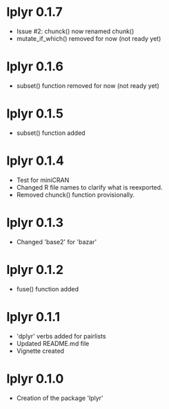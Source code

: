 # lplyr 0.1.7

* Issue #2: chunck() now renamed chunk()
* mutate_if_which() removed for now (not ready yet)


# lplyr 0.1.6

* subset() function removed for now (not ready yet)


# lplyr 0.1.5

* subset() function added


# lplyr 0.1.4

* Test for miniCRAN
* Changed R file names to clarify what is reexported. 
* Removed chunck() function provisionally. 


# lplyr 0.1.3

* Changed 'base2' for 'bazar'


# lplyr 0.1.2

* fuse() function added


# lplyr 0.1.1

* 'dplyr' verbs added for pairlists
* Updated README.md file
* Vignette created


# lplyr 0.1.0

* Creation of the package 'lplyr'
